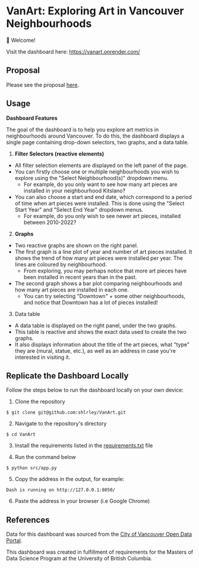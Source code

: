 # VanArt: Exploring Art in Vancouver Neighbourhoods

🎨 Welcome! 

Visit the dashboard here: https://vanart.onrender.com/

## Proposal 

Please see the proposal [here](https://github.com/UBC-MDS/VanArt/blob/main/reports/proposal.md).

## Usage 

**<gif>**

**Dashboard Features** 

The goal of the dashboard is to help you explore art metrics in neighbourhoods around Vancouver. To do this, the dashboard displays a single page containing drop-down selectors, two graphs, and a data table. 
  
1. **Filter Selectors (reactive elements)** 
  - All filter selection elements are displayed on the left panel of the page. 
  - You can firstly choose one or multiple neighbourhoods you wish to explore using the "Select Neighbourhood(s)" dropdown menu. 
    - For example, do you only want to see how many art pieces are installed in your neighbourhood Kitslano? 
  - You can also choose a start and end date, which correspond to a period of time when art pieces were installed. This is done using the "Select Start Year" and "Select End Year" dropdown menus. 
    - For example, do you only wish to see newer art pieces, installed between 2010-2022? 

2. **Graphs** 
  - Two reactive graphs are shown on the right panel. 
  - The first graph is a line plot of year and number of art pieces installed. It shows the trend of how many art pieces were installed per year. The lines are coloured by neighbourhood. 
    - From exploring, you may perhaps notice that more art pieces have been installed in recent years than in the past. 
  - The second graph shows a bar plot comparing neighbourhoods and how many art pieces are installed in each one. 
    - You can try selecting "Downtown" + some other neighbourhoods, and notice that Downtown has a lot of pieces installed! 

3. Data table 
  - A data table is displayed on the right panel, under the two graphs. 
  - This table is reactive and shows the exact data used to create the two graphs. 
  - It also displays information about the title of the art pieces, what "type" they are (mural, statue, etc.), as well as an address in case you're interested in visiting it. 


## Replicate the Dashboard Locally 

Follow the steps below to run the dashboard locally on your own device: 

1. Clone the repository 

```
$ git clone git@github.com:shlrley/VanArt.git
```

2. Navigate to the repository's directory 

```
$ cd VanArt
```

3. Install the requirements listed in the [requirements.txt](https://github.com/shlrley/VanArt/blob/main/src/requirements.txt) file 

4. Run the command below 

```
$ python src/app.py
```

5. Copy the address in the output, for example: 

```
Dash is running on http://127.0.0.1:8050/
```

6. Paste the address in your browser (i.e Google Chrome)


## References 

Data for this dashboard was sourced from the [City of Vancouver Open Data Portal](https://opendata.vancouver.ca/explore/dataset/public-art/export/).
  
This dashboard was created in fulfillment of requirements for the Masters of Data Science Program at the University of British Columbia. 
